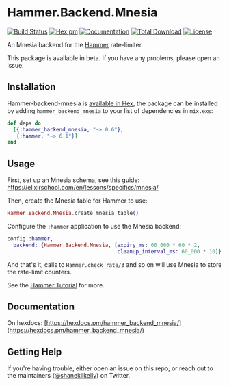 # Hammer.Backend.Mnesia

[![Build Status](https://github.com/ExHammer/hammer-backend-mnesia/actions/workflows/ci.yml/badge.svg)](https://github.com/ExHammer/hammer-backend-mnesia/actions/workflows/ci.yml) [![Hex.pm](https://img.shields.io/hexpm/v/hammer_backend_mnesia.svg)](https://hex.pm/packages/hammer_backend_mnesia) [![Documentation](https://img.shields.io/badge/documentation-gray)](https://hexdocs.pm/hammer_backend_mnesia)
[![Total Download](https://img.shields.io/hexpm/dt/hammer-backend-mnesia.svg)](https://hex.pm/packages/hammer-backend-mnesia)
[![License](https://img.shields.io/hexpm/l/hammer-backend-mnesia.svg)](https://github.com/ExHammer/hammer-backend-mnesia/blob/master/LICENSE.md)

An Mnesia backend for the [Hammer](https://github.com/ExHammer/hammer)
rate-limiter.

This package is available in beta. If you have any problems, please open an issue.


## Installation

Hammer-backend-mnesia
is [available in Hex](https://hex.pm/packages/hammer_backend_mnesia), the package
can be installed by adding `hammer_backend_mnesia` to your list of dependencies in `mix.exs`:


```elixir
def deps do
  [{:hammer_backend_mnesia, "~> 0.6"},
   {:hammer, "~> 6.1"}]
end
```


## Usage

First, set up an Mnesia schema, see this guide:  https://elixirschool.com/en/lessons/specifics/mnesia/

Then, create the Mnesia table for Hammer to use:

```elixir
Hammer.Backend.Mnesia.create_mnesia_table()
```

Configure the `:hammer` application to use the Mnesia backend:

```elixir
config :hammer,
  backend: {Hammer.Backend.Mnesia, [expiry_ms: 60_000 * 60 * 2,
                                    cleanup_interval_ms: 60_000 * 10]}
```

And that's it, calls to `Hammer.check_rate/3` and so on will use Mnesia to store
the rate-limit counters.

See the [Hammer Tutorial](https://hexdocs.pm/hammer/tutorial.html) for more.



## Documentation

On hexdocs:
[https://hexdocs.pm/hammer_backend_mnesia/](https://hexdocs.pm/hammer_backend_mnesia/)


## Getting Help

If you're having trouble, either open an issue on this repo, or reach out to the
maintainers ([@shanekilkelly](https://twitter.com/shanekilkelly)) on Twitter.
